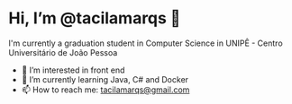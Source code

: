 <h1> Hi, I’m @tacilamarqs 👋</h1>

<p> I'm currently a graduation student in Computer Science in UNIPÊ - Centro Universitário de João Pessoa</p>

- 👀 I’m interested in front end
- 🌱 I’m currently learning Java, C# and Docker
- 📫 How to reach me: tacilamarqs@gmail.com 

<!---
tacilamarqs/tacilamarqs is a ✨ special ✨ repository because its `README.md` (this file) appears on your GitHub profile.
You can click the Preview link to take a look at your changes.
--->
